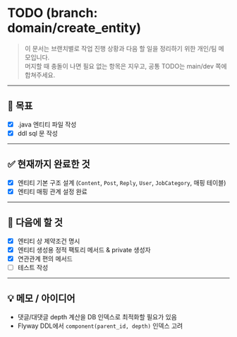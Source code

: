 # TODO (branch: domain/create_entity)

> 이 문서는 브랜치별로 작업 진행 상황과 다음 할 일을 정리하기 위한 개인/팀 메모입니다.  
> 머지할 때 충돌이 나면 필요 없는 항목은 지우고, 공통 TODO는 main/dev 쪽에 합쳐주세요.

---

## 📝 목표
- [x] .java 엔티티 파일 작성
- [x] ddl sql 문 작성

---

## ✅ 현재까지 완료한 것
- [x] 엔티티 기본 구조 설계 (`Content`, `Post`, `Reply`, `User`, `JobCategory`, 매핑 테이블)
- [x] 엔티티 매핑 관계 설정 완료 

---

## 📝 다음에 할 것
- [x] 엔티티 상 제약조건 명시
- [x] 엔티티 생성용 정적 팩토리 메서드 & private 생성자
- [x] 연관관계 편의 메서드
- [ ] 테스트 작성

---

## 💡 메모 / 아이디어
- 댓글/대댓글 depth 계산을 DB 인덱스로 최적화할 필요가 있음
- Flyway DDL에서 `component(parent_id, depth)` 인덱스 고려
